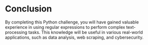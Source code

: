 # Conclusion

By completing this Python challenge, you will have gained valuable experience in using regular expressions to perform complex text-processing tasks. This knowledge will be useful in various real-world applications, such as data analysis, web scraping, and cybersecurity.
